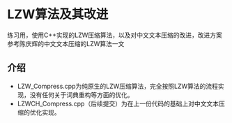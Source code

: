 # LZW算法及其改进
练习用，使用C++实现的LZW压缩算法，以及对中文文本压缩的改进，改进方案参考陈庆辉的中文文本压缩的LZW算法一文
## 介绍
* LZW_Compress.cpp为纯原生的LZW压缩算法，完全按照LZW算法的流程实现，没有任何关于词典重构等方面的优化。
* LZWCH_Compress.cpp（后续提交）为在上一份代码的基础上对中文文本压缩的优化实现。
